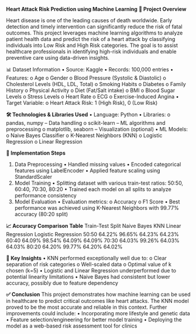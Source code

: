 **Heart Attack Risk Prediction using Machine Learning**
**📌 Project Overview**

Heart disease is one of the leading causes of death worldwide. Early detection and timely intervention can significantly reduce the risk of fatal outcomes. This project leverages machine learning algorithms to analyze patient health data and predict the risk of a heart attack by classifying individuals into Low Risk and High Risk categories.
The goal is to assist healthcare professionals in identifying high-risk individuals and enable preventive care using data-driven insights.

📊 Dataset Information
•	Source: Kaggle
•	Records: 100,000 entries
•	Features:
    o	Age
    o	Gender
    o	Blood Pressure (Systolic & Diastolic)
    o	Cholesterol Levels (HDL, LDL, Total)
    o	Smoking Habits
    o	Diabetes
    o	Family History
    o	Physical Activity
    o	Diet (Fat/Salt intake)
    o	BMI
    o	Blood Sugar Levels
    o	Stress Levels
    o	Heart Rate
    o	ECG
    o	Exercise-Induced Angina
•	Target Variable:
    o	Heart Attack Risk: 1 (High Risk), 0 (Low Risk)
    
**🛠️ Technologies & Libraries Used**
•	Language: Python
•	Libraries:
    o	pandas, numpy – Data handling
    o	scikit-learn – ML algorithms and preprocessing
    o	matplotlib, seaborn – Visualization (optional)
•	ML Models:
    o	Naive Bayes Classifier
    o	K-Nearest Neighbors (KNN)
    o	Logistic Regression
    o	Linear Regression

**🧠 Implementation Steps**
1. Data Preprocessing
    •	Handled missing values
    •	Encoded categorical features using LabelEncoder
    •	Applied feature scaling using StandardScaler
2. Model Training
    •	Splitting dataset with various train-test ratios: 50:50, 60:40, 70:30, 80:20
    •	Trained each model on all splits to analyze performance consistency
3. Model Evaluation
    •	Evaluation metrics:
      o	Accuracy
      o	F1 Score
    •	Best performance was achieved using K-Nearest Neighbors with 99.77% accuracy (80:20 split)
   
**📈 Accuracy Comparison Table**
Train-Test Split	Naive Bayes	KNN	Linear Regression	Logistic Regression
50:50	64.22%	96.65%	64.23%	64.23%
60:40	64.09%	98.54%	64.09%	64.09%
70:30	64.03%	99.26%	64.03%	64.03%
80:20	64.20%	99.77%	64.20%	64.02%

**🎯 Key Insights**
    •	KNN performed exceptionally well due to:
        o	Clear separation of risk categories
        o	Well-scaled data
        o	Optimal value of k chosen (k=5)
    •	Logistic and Linear Regression underperformed due to potential linearity limitations
    •	Naive Bayes had consistent but lower accuracy, possibly due to feature dependency
    
**✅ Conclusion**
This project demonstrates how machine learning can be used in healthcare to predict critical outcomes like heart attacks. The KNN model proved to be the most accurate and reliable in this context.
Further improvements could include:
    •	Incorporating more lifestyle and genetic data
    •	Feature selection/engineering for better model training
    •	Deploying the model as a web-based risk assessment tool for clinics


